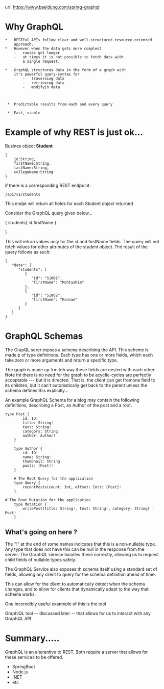 url: https://www.baeldung.com/spring-graphql

Why GraphQL
=======================
    *   RESTful APIs follow clear and well-structured resource-oriented
        approach.
    *   However when the data gets more complest
        -   routes get longer
        -   at times it is not possible to fetch data with
            a single request.
            
    *   GraphQL structures data in the form of a graph with 
        it's powerful query-syntax for
            -   traversing data
            -   retrieving data
            -   modifyin data
            
            
     
     *  Predictable results from each and every query
     
     *  Fast, stable
     
     
     
Example of why REST is just ok...
==============================
Busines object **Student**
    
    {
        id:String,
        firstName:String,
        lastName:String,
        collegeName:String
    }
    
    
if there is a corresponding REST endpoint:

    /api/v1/students
    
This endpt will return all fields for each
Student object returned



Consider the GraphQL query given below...

{
    students{
        id
        firstName
    }

}


This will return values only for the id and firstName fields.
The query will not fetch values for other attributes
of the student object. The result of the query follows as such:

    {
       "data": {
          "students": [
             {
                "id": "S1001",
                "firstName": "Mohtashim"
             },
             {
                "id": "S1002",
                "firstName": "Kannan"
             }
          ]
       }
    }





GraphQL Schemas
==========================
The GrapQL serer expses a schema describing the API.  This 
scheme is made p of type definitions.  Each type has one or more
fields, which each take zero or more arguments and return 
a specific type. 

The graph is made up frm teh way these fields are nested with
each other.  Note tht there is no need for the graph to be
acyclic-cycles are perfectly acceptable --- but it is directed.  That is,
the client can get fromone field to its children, but it can't automatically
get back to the parent unless the schema defines this explicitly...


An example GraphQL Schema for a blog may contain the following
definitions, describing a Post, an Author of the post and a root.


    type Post {
	        id: ID!
	        title: String!
	        text: String!
	        category: String
	        author: Author!
	    }
	     
	    type Author {
	        id: ID!
	        name: String!
	        thumbnail: String
	        posts: [Post]!
	    }
	     
	    # The Root Query for the application
	    type Query {
	        recentPosts(count: Int, offset: Int): [Post]!
	    }  

    # The Root Mutation for the application
	    type Mutation {
	        writePost(title: String!, text: String!, category: String) : Post!
	    }
	    
	    
What's going on here ?
-------------------------
The "!" at the end of some names indicates that this is a non-nullable
type.  Any type that does not have this can be null in
the response from the server.  The GraphQL service handles these
correctly, allowing us to request child fields of nullable types safely.


The GraphQL Service also exposes th schema itself using a standard
set of fields, allowing any client to query for the schema
definition ahead of time.


This can allow for the client to automatically detect when the 
schema changes, and to allow for clients that dynamically adapt to
the way that schema works.

One inccredibly useful examnple of this is the  tool

GraphiQL tool -- discussed later -- that allows for us to
interact with any GraphQL API



Summary.....
=====================
GraphQL is an alterantive to REST.
Both require a server that allows for these
services to be offered.

*   SpringBoot
*   Node.js
*   .NET
*   etc










